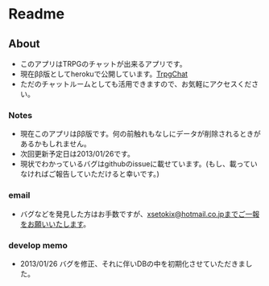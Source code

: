 # Readme

## About
 * このアプリはTRPGのチャットが出来るアプリです。
 * 現在ββ版としてherokuで公開しています。[TrpgChat](http://trpgtesttools.herokuapp.com/)
 * ただのチャットルームとしても活用できますので、お気軽にアクセスください。

 ### Notes
 * 現在このアプリはββ版です。何の前触れもなしにデータが削除されるときがあるかもしれません。
 * 次回更新予定日は2013/01/26です。
 * 現状でわかっているバグはgithubのissueに載せています。(もし、載っていなければご報告していただけると幸いです。)

 ### email
  * バグなどを発見した方はお手数ですが、xsetokix@hotmail.co.jpまでご一報をお願いいたします。

### develop memo
 * 2013/01/26 バグを修正、それに伴いDBの中を初期化させていただきました。